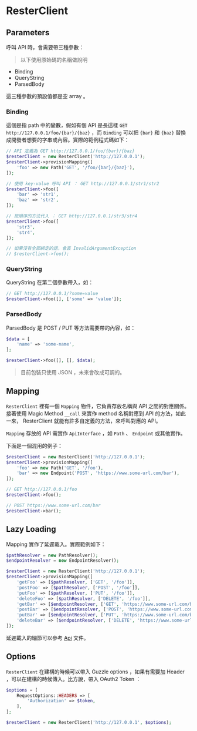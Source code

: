 # ResterClient

## Parameters

呼叫 API 時，會需要帶三種參數：

> 以下使用原始碼的名稱做說明

* Binding
* QueryString
* ParsedBody

這三種參數的預設值都是空 array 。

### Binding

這個是指 path 中的變數，假如有個 API 是長這樣 `GET http://127.0.0.1/foo/{bar}/{baz}` ，而 `Binding` 可以把 `{bar}` 和 `{baz}` 替換成開發者想要的字串或內容。實際的範例程式碼如下：

```php
// API 定義為 GET http://127.0.0.1/foo/{bar}/{baz}
$resterClient = new ResterClient('http://127.0.0.1');
$resterClient->provisionMapping([
    'foo' => new Path('GET', '/foo/{bar}/{baz}'),
]);

// 使用 key-value 呼叫 API ： GET http://127.0.0.1/str1/str2
$resterClient->foo([
    'bar' => 'str1',
    'baz' => 'str2',
]);

// 按順序的方法代入 ： GET http://127.0.0.1/str3/str4
$resterClient->foo([
    'str3',
    'str4',
]);

// 如果沒有全部綁定的話，會丟 InvalidArgumentException
// $resterClient->foo();
```

### QueryString

QueryString 在第二個參數帶入，如：

```php
// GET http://127.0.0.1/?some=value
$resterClient->foo([], ['some' => 'value']);
```

### ParsedBody

ParsedBody 是 POST / PUT 等方法需要帶的內容，如：

```php
$data = [
    'name' => 'some-name',
];

$resterClient->foo([], [], $data);
```

> 目前包裝只使用 JSON ，未來會改成可調的。

## Mapping

`ResterClient` 裡有一個 `Mapping` 物件，它負責存放名稱與 API 之間的對應關係。接著使用 Magic Method `__call` 來實作 method 名稱對應到 API 的方法，如此一來， ResterClient 就能有許多自定義的方法，來呼叫對應的 API。

`Mapping` 存放的 API 需實作 `ApiInterface` ，如 `Path` 、 `Endpoint` 或其他實作。

下面是一個混用的例子：

```php
$resterClient = new ResterClient('http://127.0.0.1');
$resterClient->provisionMapping([
    'foo' => new Path('GET', '/foo'),
    'bar' => new Endpoint('POST', 'https://www.some-url.com/bar'),
]);

// GET http://127.0.0.1/foo
$resterClient->foo();

// POST https://www.some-url.com/bar
$resterClient->bar();
```

## Lazy Loading

Mapping 實作了延遲載入。實際範例如下：

```php
$pathResolver = new PathResolver();
$endpointResolver = new EndpointResolver();

$resterClient = new ResterClient('http://127.0.0.1');
$resterClient->provisionMapping([
    'getFoo' => [$pathResolver, ['GET', '/foo']],
    'postFoo' => [$pathResolver, ['POST', '/foo']],
    'putFoo' => [$pathResolver, ['PUT', '/foo']],
    'deleteFoo' => [$pathResolver, ['DELETE', '/foo']],
    'getBar' => [$endpointResolver, ['GET', 'https://www.some-url.com/bar'],
    'postBar' => [$endpointResolver, ['POST', 'https://www.some-url.com/bar'],
    'putBar' => [$endpointResolver, ['PUT', 'https://www.some-url.com/bar'],
    'deleteBar' => [$endpointResolver, ['DELETE', 'https://www.some-url.com/bar'],
]);
```

延遲載入的細節可以參考 [Api](api.md) 文件。

## Options

`ResterClient` 在建構的時候可以帶入 Guzzle options ，如果有需要加 Header ，可以在建構的時候傳入。比方說，帶入 OAuth2 Token ：

```php
$options = [
    RequestOptions::HEADERS => [
        'Authorization' => $token,
    ],
];

$resterClient = new ResterClient('http://127.0.0.1', $options);
```

